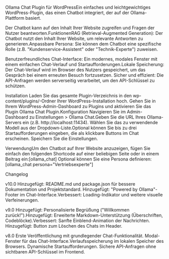 Ollama Chat Plugin für WordPressEin einfaches und leichtgewichtiges WordPress-Plugin, das einen Chatbot integriert, der auf der Ollama-Plattform basiert.

Der Chatbot kann auf den Inhalt Ihrer Website zugreifen und Fragen der Nutzer beantworten.FunktionenRAG (Retrieval-Augmented Generation): 
Der Chatbot nutzt den Inhalt Ihrer Website, um relevante Antworten zu generieren.Anpassbare Persona: Sie können dem Chatbot eine spezifische Rolle (z.B. "Kundenservice-Assistent" oder "Technik-Experte") zuweisen.

Benutzerfreundliches Chat-Interface: Ein modernes, modales Fenster mit einem einfachen Chat-Verlauf und Startaufforderungen.Lokale Speicherung: Der Chat-Verlauf wird im Browser des Nutzers gespeichert, um das Gespräch bei einem erneuten Besuch fortzusetzen.
Sicher und effizient: Die API-Anfragen werden serverseitig verarbeitet, um den API-Schlüssel zu schützen.

Installation
Laden Sie das gesamte Plugin-Verzeichnis in den wp-content/plugins/-Ordner Ihrer WordPress-Installation hoch.
Gehen Sie in Ihrem WordPress-Admin-Dashboard zu Plugins und aktivieren Sie das Plugin Ollama Chat Plugin.Konfiguration
Navigieren Sie im Admin-Dashboard zu Einstellungen > Ollama Chat.Geben Sie die URL Ihres Ollama-Servers ein (z.B. http://localhost:11434).
Wählen Sie das zu verwendende Modell aus der Dropdown-Liste.Optional können Sie bis zu drei Startaufforderungen eingeben, die als klickbare Buttons im Chat erscheinen.
Speichern Sie die Einstellungen.

VerwendungUm den Chatbot auf Ihrer Website anzuzeigen, fügen Sie einfach den folgenden Shortcode auf einer beliebigen Seite oder in einem Beitrag ein:[ollama_chat]
Optional können Sie eine Persona definieren:[ollama_chat persona="Vertriebsexperte"]

Changelog 

v10.0
Hinzugefügt: README.md und package.json für bessere Dokumentation und Projektstandard.
Hinzugefügt: "Powered by Ollama"-Footer im Chat-Interface.Verbessert: Loading-Indikator und weitere visuelle Verfeinerungen.

v9.0
Hinzugefügt: Personalisierte Begrüßung ("Willkommen zurück!").Hinzugefügt: Erweiterte Markdown-Unterstützung (Überschriften, Codeblöcke).Verbessert: Sanfte Einblend-Animation der Nachrichten.
Hinzugefügt: Button zum Löschen des Chats im Header.

v8.0
Erste Veröffentlichung mit grundlegender Chat-Funktionalität.
Modal-Fenster für das Chat-Interface.Verlaufsspeicherung im lokalen Speicher des Browsers.
Dynamische Startaufforderungen.
Sichere API-Anfragen ohne sichtbaren API-Schlüssel im Frontend.
